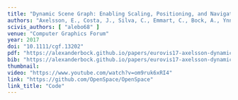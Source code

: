 ```yaml
---
title: "Dynamic Scene Graph: Enabling Scaling, Positioning, and Navigation in the Universe"
authors: "Axelsson, E., Costa, J., Silva, C., Emmart, C., Bock, A., Ynnerman, A."
scivis_authors: [ "alebo68" ]
venue: "Computer Graphics Forum"
year: 2017
doi: "10.1111/cgf.13202"
pdf: "https://alexanderbock.github.io/papers/eurovis17-axelsson-dynamic_scene_graph.pdf"
bib: "https://alexanderbock.github.io/papers/eurovis17-axelsson-dynamic_scene_graph.bib"
thumbnail: 
video: "https://www.youtube.com/watch?v=om9ruk6xRI4"
link: "https://github.com/OpenSpace/OpenSpace"
link_title: "Code"
---
```


